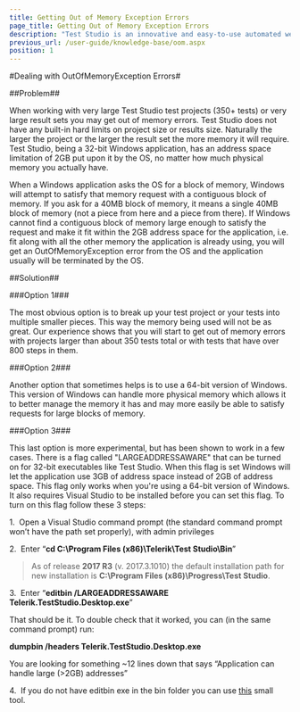 ```yaml
---
title: Getting Out of Memory Exception Errors
page_title: Getting Out of Memory Exception Errors
description: "Test Studio is an innovative and easy-to-use automated web, WPF and load testing solution. Test Studio tests support essential technologies like ASP.NET AJAX, Silverlight, PHP and MVC. HTML5, Testing framework, functional testing, performance testing, load testing, exploratory testing, manual testing."
previous_url: /user-guide/knowledge-base/oom.aspx
position: 1
---
```

#Dealing with OutOfMemoryException Errors#

##Problem##

When working with very large Test Studio test projects (350+ tests) or very large result sets you may get out of memory errors. Test Studio does not have any built-in hard limits on project size or results size. Naturally the larger the project or the larger the result set the more memory it will require. Test Studio, being a 32-bit Windows application, has an address space limitation of 2GB put upon it by the OS, no matter how much physical memory you actually have.

When a Windows application asks the OS for a block of memory, Windows will attempt to satisfy that memory request with a contiguous block of memory. If you ask for a 40MB block of memory, it means a single 40MB block of memory (not a piece from here and a piece from there). If Windows cannot find a contiguous block of memory large enough to satisfy the request and make it fit within the 2GB address space for the application, i.e. fit along with all the other memory the application is already using, you will get an OutOfMemoryException error from the OS and the application usually will be terminated by the OS.

##Solution##

###Option 1###

The most obvious option is to break up your test project or your tests into multiple smaller pieces. This way the memory being used will not be as great. Our experience shows that you will start to get out of memory errors with projects larger than about 350 tests total or with tests that have over 800 steps in them.

###Option 2###

Another option that sometimes helps is to use a 64-bit version of Windows. This version of Windows can handle more physical memory which allows it to better manage the memory it has and may more easily be able to satisfy requests for large blocks of memory.

###Option 3###

This last option is more experimental, but has been shown to work in a few cases. There is a flag called "LARGEADDRESSAWARE" that can be turned on for 32-bit executables like Test Studio. When this flag is set Windows will let the application use 3GB of address space instead of 2GB of address space. This flag only works when you're using a 64-bit version of Windows. It also requires Visual Studio to be installed before you can set this flag. To turn on this flag follow these 3 steps:

1.&nbsp; Open a Visual Studio command prompt (the standard command prompt won’t have the path set properly), with admin privileges

2.&nbsp; Enter “**cd C:\Program Files (x86)\Telerik\Test Studio\Bin**”

> As of release **2017 R3** (v. 2017.3.1010) the default installation path for new installation is **C:\Program Files (x86)\Progress\Test Studio**.

3.&nbsp; Enter “**editbin /LARGEADDRESSAWARE Telerik.TestStudio.Desktop.exe**”

That should be it. To double check that it worked, you can (in the same command prompt) run:

**dumpbin /headers Telerik.TestStudio.Desktop.exe**

You are looking for something ~12 lines down that says “Application can handle large (>2GB) addresses”

4.&nbsp; If you do not have editbin exe in the bin folder you can use <a href="http://www.techpowerup.com/forums/threads/large-address-aware.112556/" target="_blank">this</a> small tool.


